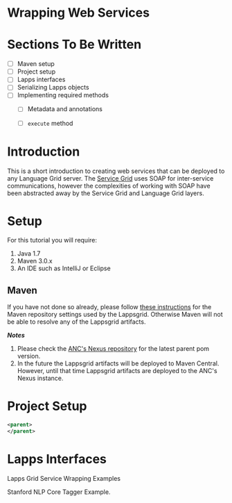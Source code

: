 Wrapping Web Services
=====================

# Sections To Be Written

- [ ] Maven setup
- [ ] Project setup
- [ ] Lapps interfaces
- [ ] Serializing Lapps objects
- [ ] Implementing required methods
  - [ ] Metadata and annotations
  - [ ] `execute` method
  

# Introduction

This is a short introduction to creating web services that can be deployed to
any Language Grid server.  The [Service Grid](http://servicegrid.net/en/index.html) uses
SOAP for inter-service communications, however the complexities of working with SOAP
have been abstracted away by the Service Grid and Language Grid layers.

# Setup

For this tutorial you will require:

1. Java 1.7
1. Maven 3.0.x
1. An IDE such as IntelliJ or Eclipse


## Maven

If you have not done so already, please follow [these instructions](http://lapps.github.io/Maven.html)
for the Maven repository settings used by the Lappsgrid.  Otherwise Maven will not be able to resolve
any of the Lappsgrid artifacts.

***Notes***

1. Please check the [ANC's Nexus repository](http://www.anc.org:8080/nexus) for the 
latest parent pom version.
1. In the future the Lappsgrid artifacts will be deployed to Maven Central.  However,
until that time Lappsgrid artifacts are deployed to the ANC's Nexus instance.

# Project Setup

```xml
<parent>
</parent>
```

# Lapps Interfaces

Lapps Grid Service Wrapping Examples


Stanford NLP Core Tagger Example.

